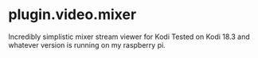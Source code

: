 # plugin.video.mixer
Incredibly simplistic mixer stream viewer for Kodi
Tested on Kodi 18.3 and whatever version is running on my raspberry pi.
